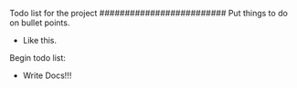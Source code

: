Todo list for the project
#########################
Put things to do on bullet points.
* Like this.

Begin todo list:
* Write Docs!!!
